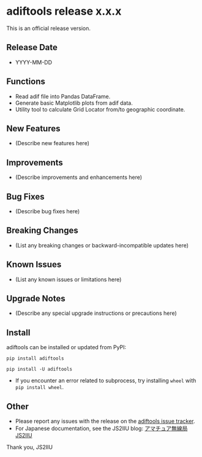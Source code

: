 
# adiftools release x.x.x

This is an official release version.

## Release Date
- YYYY-MM-DD

## Functions
* Read adif file into Pandas DataFrame.
* Generate basic Matplotlib plots from adif data.
* Utility tool to calculate Grid Locator from/to geographic coordinate.

## New Features
* (Describe new features here)

## Improvements
* (Describe improvements and enhancements here)

## Bug Fixes
* (Describe bug fixes here)

## Breaking Changes
* (List any breaking changes or backward-incompatible updates here)

## Known Issues
* (List any known issues or limitations here)

## Upgrade Notes
* (Describe any special upgrade instructions or precautions here)

## Install
adiftools can be installed or updated from PyPI:

```shell
pip install adiftools
```

```shell
pip install -U adiftools
```

* If you encounter an error related to subprocess, try installing `wheel` with `pip install wheel`.

## Other
* Please report any issues with the release on the [adiftools issue tracker](issues).
* For Japanese documentation, see the JS2IIU blog: [アマチュア無線局JS2IIU](https://js2iiu.com)

Thank you, JS2IIU
